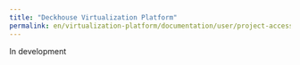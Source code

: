 ```yaml
---
title: "Deckhouse Virtualization Platform"
permalink: en/virtualization-platform/documentation/user/project-access.html
---
```


In development
